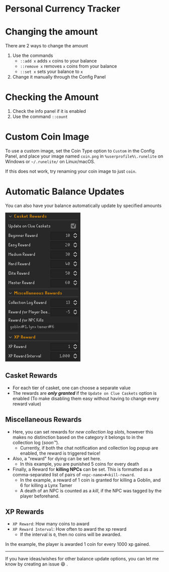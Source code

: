 # Personal Currency Tracker

# Changing the amount #
There are 2 ways to change the amount
1. Use the commands
   - ```::add x``` adds ```x``` coins to your balance
   - ```::remove x``` removes ```x``` coins from your balance
   - ```::set x``` sets your balance to ```x``` 
2. Change it manually through the Config Panel

# Checking the Amount #
1. Check the info panel if it is enabled
2. Use the command ```::count```

# Custom Coin Image #
To use a custom image, set the Coin Type option to `Custom` in the Config Panel, and place your image named ```coin.png``` in ```%userprofile%\.runelite``` on Windows or `~/.runelite/` on Linux/macOS.

If this does not work, try renaming your coin image to just `coin`.

# Automatic Balance Updates

You can also have your balance automatically update by specified amounts

![](readme_img/automatic_balance_updates.png)

## Casket Rewards
- For each tier of casket, one can choose a separate value
- The rewards are ***only granted*** if the `Update on Clue Caskets` option is enabled (To make disabling them easy without having to change every reward value)

## Miscellaneous Rewards
- Here, you can set rewards for *new collection log slots*, however this makes no distinction based on the category it belongs to in the collection log (*soon&trade;*).
  - Currently, if both the chat notification and collection log popup are enabled, the reward is triggered twice!
- Also, a "reward" for dying can be set here.
  - In this example, you are punished 5 coins for every death
- Finally, a Reward for **killing NPCs** can be set. This is formatted as a comma-separated list of pairs of `<npc-name>#<kill-reward`.
  - In the example, a reward of 1 coin is granted for killing a Goblin, and 6 for killing a Lynx Tamer
  - A death of an NPC is counted as a _kill_, if the NPC was tagged by the player beforehand.

## XP Rewards
- `XP Reward`: How many coins to award
- `XP Reward Interval`: How often to award the xp reward
  - If the interval is `0`, then no coins will be awarded.

In the example, the player is awarded 1 coin for every 1000 xp gained.

---

If you have ideas/wishes for other balance update options, you can let me know by creating an issue :smile: .
